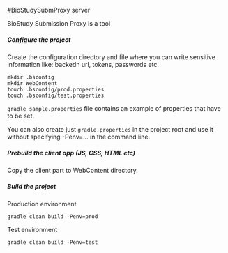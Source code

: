#BioStudySubmProxy server

BioStudy Submission Proxy is a tool 

##### Configure the project

Create the configuration directory and file  where you can write sensitive information like: backedn url, tokens, passwords etc. 

```
mkdir .bsconfig
mkdir WebContent
touch .bsconfig/prod.properties
touch .bsconfig/test.properties
```

`gradle_sample.properties` file contains an example of properties that have to be set.

You can also create just `gradle.properties` in the project root and use it without specifying -Penv=... in the command line.

##### Prebuild the client app (JS, CSS, HTML etc)
Copy the client part to WebContent directory. 

##### Build the project
Production environment

```
gradle clean build -Penv=prod
```

Test environment

```
gradle clean build -Penv=test
```


